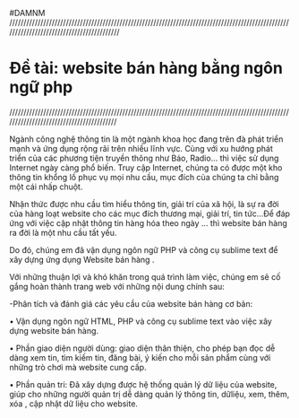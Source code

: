 #DAMNM
//////////////////////////////////////////////////////////////////////////////////////////////////////////////////////////////////////////
<p><h1>Đề tài: website bán hàng bằng ngôn ngữ php</h1></p>
/////////////////////////////////////////////////////////////////////////////////////////////////////////////////////////////////////////
<p>Ngành công nghệ thông tin là một ngành khoa học đang trên đà phát triển mạnh và ứng dụng rộng rãi trên nhiều lĩnh vực. Cùng với xu hướng phát triển của các phương tiện truyền thông như Báo, Radio… thì việc sử dụng Internet ngày càng phổ biến. Truy cập Internet, chúng ta có được một kho thông tin khổng lồ phục vụ mọi nhu cầu, mục đích của chúng ta chỉ bằng một cái nhấp chuột.</p> 
<p>Nhận thức được nhu cầu tìm hiểu thông tin, giải trí của xã hội, là sự ra đời của hàng loạt website cho các mục đích thương mại, giải trí, tin tức…Để đáp ứng với việc cập nhật thông tin hàng hóa theo ngày … thì website bán hàng ra đời là một nhu cầu tất yếu.</p>
<p>Do đó, chúng em đã vận dụng ngôn ngữ PHP và công cụ sublime text để xây dựng ứng dụng Website bán hàng . </p>
<p>Với những thuận lợi và khó khăn trong quá trình làm việc, chúng em sẽ cố gắng hoàn thành trang web với những nội dung chính sau: </p>
<p>-Phân tích và đánh giá các yêu cầu của website bán hàng cơ bản:</p>
<p>• Vận dụng ngôn ngữ HTML, PHP và công cụ sublime text  vào việc xây dựng website bán hàng.</p>
<p>• Phần giao diện người dùng: giao diện thân thiện, cho phép bạn đọc dễ dàng xem tin, tìm kiếm tin, đăng bài, ý kiến cho mỗi sản phẩm cùng với những trò chơi mà website cung cấp.</p>
 </p>• Phần quản tri: Đã xây dựng được hệ thống quản lý dữ liệu của website, giúp cho những người quản trị dễ dàng quản lý thông tin, dữliệu, xem, thêm, xóa , cập nhật dữ liệu cho website.</p>





